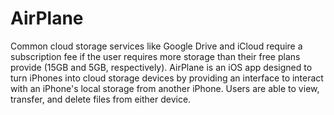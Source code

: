 # AirPlane
Common cloud storage services like Google Drive and iCloud require a subscription fee if the user requires more storage than their free plans provide (15GB and 5GB, respectively). AirPlane is an iOS app designed to turn iPhones into cloud storage devices by providing an interface to interact with an iPhone's local storage from another iPhone. Users are able to view, transfer, and delete files from either device. 
